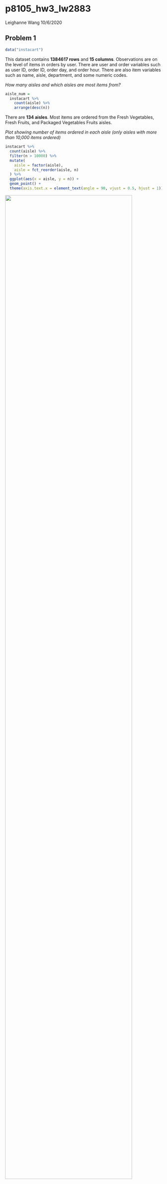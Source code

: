 p8105\_hw3\_lw2883
================
Leighanne Wang
10/6/2020

## Problem 1

``` r
data("instacart")
```

This dataset contains **1384617 rows** and **15 columns**. Observations
are on the level of items in orders by user. There are user and order
variables such as user ID, order ID, order day, and order hour. There
are also item variables such as name, aisle, department, and some
numeric codes.

*How many aisles and which aisles are most items from?*

``` r
aisle_num =    
  instacart %>% 
    count(aisle) %>% 
    arrange(desc(n)) 
```

There are **134 aisles**. Most items are ordered from the Fresh
Vegetables, Fresh Fruits, and Packaged Vegetables Fruits aisles.

*Plot showing number of items ordered in each aisle (only aisles with
more than 10,000 items ordered)*

``` r
instacart %>% 
  count(aisle) %>% 
  filter(n > 10000) %>% 
  mutate(
    aisle = factor(aisle),
    aisle = fct_reorder(aisle, n)
  ) %>% 
  ggplot(aes(x = aisle, y = n)) +
  geom_point() +
  theme(axis.text.x = element_text(angle = 90, vjust = 0.5, hjust = 1))
```

<img src="p8105_hw3_lw2883_files/figure-gfm/instcart_plot-1.png" width="90%" />

*Table showing 3 most popular items in each of these aisles: baking
ingredients, dog food care, packaged vegetables fruits*

``` r
instacart %>% 
  filter(aisle %in% c("baking ingredients", "dog food care", "packaged vegetables fruits")) %>% 
  group_by(aisle) %>% 
  count(product_name) %>% 
  mutate(rank = min_rank(desc(n))) %>% 
  filter(rank < 4) %>% 
  arrange(aisle, rank) %>% 
  knitr::kable()
```

| aisle                      | product\_name                                 |    n | rank |
| :------------------------- | :-------------------------------------------- | ---: | ---: |
| baking ingredients         | Light Brown Sugar                             |  499 |    1 |
| baking ingredients         | Pure Baking Soda                              |  387 |    2 |
| baking ingredients         | Cane Sugar                                    |  336 |    3 |
| dog food care              | Snack Sticks Chicken & Rice Recipe Dog Treats |   30 |    1 |
| dog food care              | Organix Chicken & Brown Rice Recipe           |   28 |    2 |
| dog food care              | Small Dog Biscuits                            |   26 |    3 |
| packaged vegetables fruits | Organic Baby Spinach                          | 9784 |    1 |
| packaged vegetables fruits | Organic Raspberries                           | 5546 |    2 |
| packaged vegetables fruits | Organic Blueberries                           | 4966 |    3 |

*Table showing the mean hour of the day at which Pink Lady Apples
vs. Coffee Ice Cream are ordered on each day of the week*

``` r
instacart %>% 
  filter(product_name %in% c("Pink Lady Apples", "Coffee Ice Cream")) %>%
  group_by(product_name, order_dow) %>% 
  summarize(mean_hour = mean(order_hour_of_day)) %>% 
  pivot_wider(
    names_from = order_dow,
    values_from = mean_hour
  ) %>% 
  knitr::kable()
```

| product\_name    |        0 |        1 |        2 |        3 |        4 |        5 |        6 |
| :--------------- | -------: | -------: | -------: | -------: | -------: | -------: | -------: |
| Coffee Ice Cream | 13.77419 | 14.31579 | 15.38095 | 15.31818 | 15.21739 | 12.26316 | 13.83333 |
| Pink Lady Apples | 13.44118 | 11.36000 | 11.70213 | 14.25000 | 11.55172 | 12.78431 | 11.93750 |

## Problem 2

*Read the accelerometer dataset. Tidy data, create weekday/weekend
variable, encode variable classes:*

``` r
accel_df =
  read_csv("./data/accel_data.csv") %>% 
    janitor::clean_names() %>% 
    pivot_longer(
      activity_1:activity_1440,
      names_to = "minute",
      names_prefix = "activity_",
      values_to = "activity_counts") %>% 
    mutate(
      minute = as.double(minute),
      day_type = recode(day, "Saturday" = "weekend", "Sunday" = "weekend", "Monday" = "weekday", "Tuesday" = "weekday", "Wednesday" = "weekday", "Thursday" = "weekday", "Friday" = "weekday")
      )
```

This dataset contains data collected from an accelerometer of a 63 year
old male with a BMI of 25 and congestive heart failure. Variables
included in this dataset are week number, day (including day ID number
and type of day), minute, and activity count for each minute of a day.
There are **50400 rows** and **6 columns**.

*Aggregate across minutes to create total activity over the day and
create table to show totals*

``` r
accel_df %>% 
  mutate(
    day = forcats::fct_relevel(day, c("Sunday", "Monday", "Tuesday", "Wednesday", "Thursday", "Friday", "Saturday"))
    ) %>% 
  group_by(week, day) %>% 
  summarize(
    total_activity = sum(activity_counts)
  ) %>%
  pivot_wider(
    names_from = day,
    values_from = total_activity
  ) %>% 
   knitr::kable()
```

| week | Sunday |    Monday |  Tuesday | Wednesday | Thursday |   Friday | Saturday |
| ---: | -----: | --------: | -------: | --------: | -------: | -------: | -------: |
|    1 | 631105 |  78828.07 | 307094.2 |    340115 | 355923.6 | 480542.6 |   376254 |
|    2 | 422018 | 295431.00 | 423245.0 |    440962 | 474048.0 | 568839.0 |   607175 |
|    3 | 467052 | 685910.00 | 381507.0 |    468869 | 371230.0 | 467420.0 |   382928 |
|    4 | 260617 | 409450.00 | 319568.0 |    434460 | 340291.0 | 154049.0 |     1440 |
|    5 | 138421 | 389080.00 | 367824.0 |    445366 | 549658.0 | 620860.0 |     1440 |

Looking at the total activity over the days and weeks, we see that for
the most part total activity count ranges from 300,000 to around
600,000. What is noticeable is that the last two weekends in the dataset
have less total activity count than in previous weekends, especially
Saturday which has significantly less activity count than any other day
with only 1440 total activity count.

*Single-panel plot of 24 hour activity count from accelerometer data for
each day*

``` r
accel_df %>% 
  mutate( day = forcats::fct_relevel(day, c("Sunday", "Monday", "Tuesday", "Wednesday", "Thursday", "Friday", "Saturday"))
    ) %>%
  ggplot(aes(x = minute, y = activity_counts, color = day)) +
    geom_point(alpha = .7) +
    geom_line() +
    labs(
      title = "24 Hour Accelerometer Activity",
      x = "Minute of the Day",
      y = "Activity Count"
    )
```

<img src="p8105_hw3_lw2883_files/figure-gfm/accel_plot-1.png" width="90%" />

This graph shows the accelermeter activity count across the 24 hours of
a each day. Although it may be a little hard to see, this graph shows us
that there is the least amount of activity count throughout the night
which makes sense because they are most likely sleeping/resting during
this period of time. Additionally, there seems to be a jump in activity
count right before this period of low activity count during the night.
Other periods of high activity can be seen during noon on Sundays.

## Problem 3

*Load the NY NOAA dataset and describe the dataset*

``` r
data("ny_noaa")
```

This dataset shows the information from NOAA for the state of New York
from January 1, 1981 through December 31, 2010. There are **2595176
observations** and **7 variables**. It contains the variables: ID which
corresponds to the different weather stations, date of observation,
precipitation (tenths of mm), snowfall (mm), snow depth (mm), maximum
temperature (tenths of C) and minimum temperature (tenths of C).

*Clean data: separate variables for year, month, day; give reasonable
units for variables.*

``` r
clean_ny_noaa =   
  ny_noaa %>% 
  separate(date, sep = "-", into = c("year", "month", "day")) %>% 
  mutate(
    prcp = (prcp / 10), # convert units to mm
    tmin = as.integer(tmin) / 10, # convert units to C
    tmax = as.integer(tmax) / 10 # convert units to C
  )
```

*Most commonly observed values for snowfall*

``` r
snowfall =    
  clean_ny_noaa %>% 
    count(snow) %>% 
    arrange(desc(n)) 
```

This dataset now has precipitation converted to mm and the maximum and
minimum temperature variables are converted to degrees C. The most
commonly observed snowfall values are 0 because this dataset contains
observations throughout the entire year and New York State only
experiences snow in the winter. Next we have “NA” or missing values as
the next most common because many station do not have records for
snowfall, and third is 25 mm.

*Two-panel plot showing average max temperature in January and July in
each station across years*

``` r
clean_ny_noaa %>% 
  group_by(id, year, month) %>% 
  summarize(
    mean_tmax = mean(tmax, na.rm = TRUE)
  ) %>% 
  filter(month %in% c("01", "07")) %>% 
  ggplot(aes(x = year, y = mean_tmax, color = month)) +
  geom_point(alpha = .5) +
  facet_grid(. ~ month) +
  theme(axis.text.x = element_text(angle = 90, vjust = 0.5, hjust = 1))
```

<img src="p8105_hw3_lw2883_files/figure-gfm/jan_jul_plot-1.png" width="90%" />

The dots represent each station’s recorded mean maximum temperature
throughout the years from 1981 to 2010. As we can see from the plots,
the month of January has much lower mean temperatures compared to the
July. Overall, the mean maximum temperatures seem to be very consistent
over the 30 year period. Winter temperatures have a wider range of mean
values than compared to the summer temperatures.

*Two-panel plot showing tmax vs tmin for full dataset and distribution
of snowfall values greater than 0 and less than 100 by year*

``` r
tmax_tmin =
  clean_ny_noaa %>% 
  ggplot(aes(x = tmax, y = tmin)) +
  geom_density2d() +
    labs(
      title = "Maximum vs Minimum Temperatures in NYS",
      x = "Maximum Temperature",
      y = "Minimum Temperature"
    )

distr_snowfall = 
  clean_ny_noaa %>% 
  filter(snow > 0, snow < 100) %>% 
  ggplot(aes(x = year, y = snow)) +
  geom_boxplot() +
    labs(
      title = "Distribution of Snowfall (0-100mm) by Year",
      x = "Year",
      y = "Snowfall"
    ) +
  theme(axis.text.x = element_text(angle = 90, vjust = 0.5, hjust = 1))
  
tmax_tmin / distr_snowfall
```

<img src="p8105_hw3_lw2883_files/figure-gfm/patchwork_plot-1.png" width="90%" />

This plot on the top shows the maximum vs. minimum temperatures of all
the stations throughout the full time period. As we can see, the highest
density areas are around when both the minimum and maximum temperatures
are around 0 degrees Celsius and around 20-30 degrees Celsius.

The bottom plot shows us the distribution of snowfall values greater
than 0 and less than 100mm by year. Based on the boxplots for each year
we can see that the distribution of snowfall seems to be very stable
throughout this entire time period, the median snowfall for this plot is
25mm.
